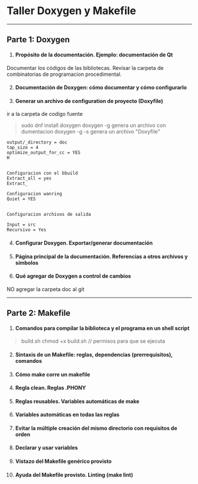 # Taller Doxygen y Makefile

***
## Parte 1: Doxygen
1. #### Propósito de la documentación. Ejemplo: documentación de Qt
Documentar los códigos de las bibliotecas. Revisar la carpeta de combinatorias de programacion procedimental.


2. #### Documentación de Doxygen: cómo documentar y cómo configurarlo



3. #### Generar un archivo de configuration de proyecto (Doxyfile)
ir a la carpeta de codigo fuente 
>sudo dnf install doxygen
doxygen -g   genera un archivo con dumentacion
doxygen -g -s
genera un archivo "Doxyfile"

~~~
output/_directory = doc
tap_size = 4
optimize_output_for_cc = YES
H


Configuracion con el bbuild
Extract_all = yes
Extract_

Configuracion wanring
Quiet = YES


Configuracion archivos de salida

Input = src
Recursivo = Yes
~~~

4. #### Configurar Doxygen. Exportar/generar documentación


5. #### Página principal de la documentación. Referencias a otros archivos y símbolos

6. #### Qué agregar de Doxygen a control de cambios
NO agregar la carpeta doc al git 


***
## Parte 2: Makefile

1. #### Comandos para compilar la biblioteca y el programa en un shell script
>build.sh
chmod +x build.sh // permisos para que se ejecuta


2. #### Sintaxis de un Makefile: reglas, dependencias (prerrequisitos), comandos


3. #### Cómo make corre un makefile



4. #### Regla clean. Reglas .PHONY



5. #### Reglas reusables. Variables automáticas de make



6. #### Variables automáticas en todas las reglas



7. #### Evitar la múltiple creación del mismo directorio con requisitos de orden



8. #### Declarar y usar variables



9. #### Vistazo del Makefile genérico provisto


10. #### Ayuda del Makefile provisto. Linting (make lint)


